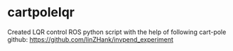 # cartpolelqr
Created LQR control ROS python script with the help of following cart-pole github: https://github.com/linZHank/invpend_experiment
